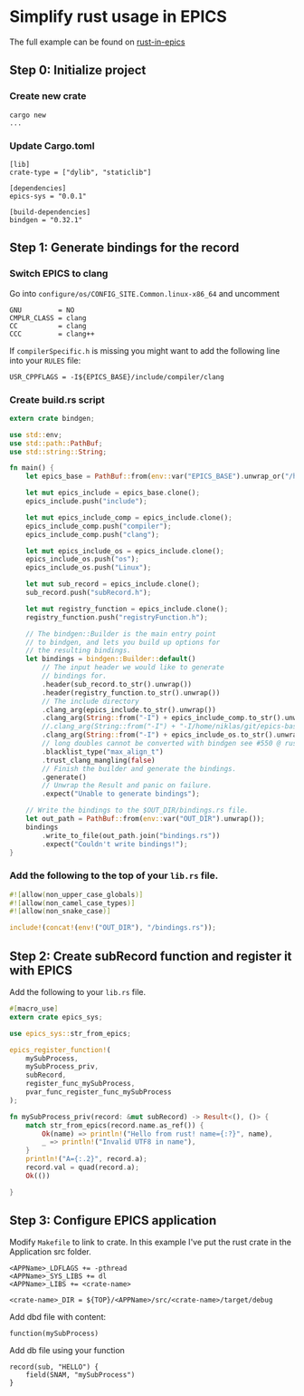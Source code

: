 # Simplify rust usage in EPICS

The full example can be found on [rust-in-epics](https://github.com/nickez/rust-in-epics)

## Step 0: Initialize project

### Create new crate

```
cargo new
...
```

### Update Cargo.toml

```
[lib]
crate-type = ["dylib", "staticlib"]

[dependencies]
epics-sys = "0.0.1"

[build-dependencies]
bindgen = "0.32.1"
```

## Step 1: Generate bindings for the record

### Switch EPICS to clang

Go into `configure/os/CONFIG_SITE.Common.linux-x86_64` and uncomment

```
GNU         = NO
CMPLR_CLASS = clang
CC          = clang
CCC         = clang++
```

If `compilerSpecific.h` is missing you might want to add the following line into your `RULES` file:

```
USR_CPPFLAGS = -I${EPICS_BASE}/include/compiler/clang
```

### Create build.rs script

```rust
extern crate bindgen;

use std::env;
use std::path::PathBuf;
use std::string::String;

fn main() {
    let epics_base = PathBuf::from(env::var("EPICS_BASE").unwrap_or("/home/niklas/git/epics-base".into()));

    let mut epics_include = epics_base.clone();
    epics_include.push("include");

    let mut epics_include_comp = epics_include.clone();
    epics_include_comp.push("compiler");
    epics_include_comp.push("clang");

    let mut epics_include_os = epics_include.clone();
    epics_include_os.push("os");
    epics_include_os.push("Linux");

    let mut sub_record = epics_include.clone();
    sub_record.push("subRecord.h");

    let mut registry_function = epics_include.clone();
    registry_function.push("registryFunction.h");

    // The bindgen::Builder is the main entry point
    // to bindgen, and lets you build up options for
    // the resulting bindings.
    let bindings = bindgen::Builder::default()
        // The input header we would like to generate
        // bindings for.
        .header(sub_record.to_str().unwrap())
        .header(registry_function.to_str().unwrap())
        // The include directory
        .clang_arg(epics_include.to_str().unwrap())
        .clang_arg(String::from("-I") + epics_include_comp.to_str().unwrap())
        //.clang_arg(String::from("-I") + "-I/home/niklas/git/epics-base/include/os/default")
        .clang_arg(String::from("-I") + epics_include_os.to_str().unwrap())
        // long doubles cannot be converted with bindgen see #550 @ rust-lang-nursury/rust-bindgen
        .blacklist_type("max_align_t")
        .trust_clang_mangling(false)
        // Finish the builder and generate the bindings.
        .generate()
        // Unwrap the Result and panic on failure.
        .expect("Unable to generate bindings");

    // Write the bindings to the $OUT_DIR/bindings.rs file.
    let out_path = PathBuf::from(env::var("OUT_DIR").unwrap());
    bindings
        .write_to_file(out_path.join("bindings.rs"))
        .expect("Couldn't write bindings!");
}
```

### Add the following to the top of your `lib.rs` file.

```rust
#![allow(non_upper_case_globals)]
#![allow(non_camel_case_types)]
#![allow(non_snake_case)]

include!(concat!(env!("OUT_DIR"), "/bindings.rs"));
```

## Step 2: Create subRecord function and register it with EPICS

Add the following to your `lib.rs` file.

```rust
#[macro_use]
extern crate epics_sys;

use epics_sys::str_from_epics;

epics_register_function!(
    mySubProcess,
    mySubProcess_priv,
    subRecord,
    register_func_mySubProcess,
    pvar_func_register_func_mySubProcess
);

fn mySubProcess_priv(record: &mut subRecord) -> Result<(), ()> {
    match str_from_epics(record.name.as_ref()) {
        Ok(name) => println!("Hello from rust! name={:?}", name),
        _ => println!("Invalid UTF8 in name"),
    }
    println!("A={:.2}", record.a);
    record.val = quad(record.a);
    Ok(())

}
```

## Step 3: Configure EPICS application

Modify `Makefile` to link to crate. In this example I've put the rust crate in the Application src folder.

```
<APPName>_LDFLAGS += -pthread
<APPName>_SYS_LIBS += dl
<APPName>_LIBS += <crate-name>

<crate-name>_DIR = ${TOP}/<APPName>/src/<crate-name>/target/debug
```

Add dbd file with content:

```
function(mySubProcess)
```

Add db file using your function

```
record(sub, "HELLO") {
    field(SNAM, "mySubProcess")
}
```
